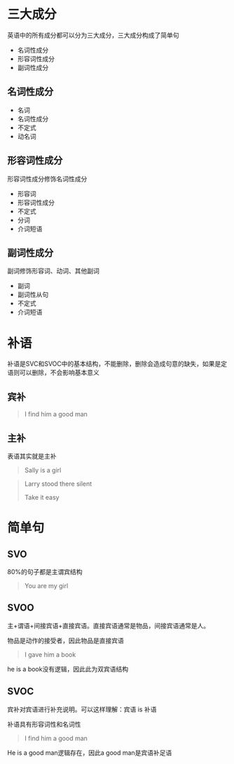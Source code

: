 # 三大成分

英语中的所有成分都可以分为三大成分，三大成分构成了简单句

- 名词性成分
- 形容词性成分
- 副词性成分

## 名词性成分

- 名词
- 名词性成分
- 不定式
- 动名词

## 形容词性成分

形容词性成分修饰名词性成分

- 形容词
- 形容词性成分
- 不定式
- 分词
- 介词短语

## 副词性成分

副词修饰形容词、动词、其他副词

- 副词
- 副词性从句
- 不定式
- 介词短语

# 补语

补语是SVC和SVOC中的基本结构，不能删除，删除会造成句意的缺失，如果是定语则可以删除，不会影响基本意义

## 宾补

>  I find him a good man

## 主补

表语其实就是主补

> Sally is a girl



> Larry stood there silent
>
> Take it easy

# 简单句

## SVO

80%的句子都是主谓宾结构

> You are my girl



## SVOO

主+谓语+间接宾语+直接宾语。直接宾语通常是物品，间接宾语通常是人。

物品是动作的接受者，因此物品是直接宾语

> I gave him a book



he is a book没有逻辑，因此此为双宾语结构

## SVOC

宾补对宾语进行补充说明。可以这样理解：宾语 is 补语

补语具有形容词性和名词性



> I find him a good man



He is a good man逻辑存在，因此a good man是宾语补足语

